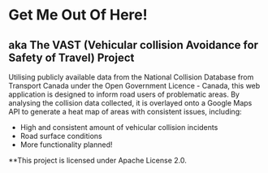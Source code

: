 # Get Me Out Of Here!
## aka The VAST (Vehicular collision Avoidance for Safety of Travel) Project
Utilising publicly available data from the National Collision Database from Transport Canada under the Open Government Licence - Canada, this web application is designed to inform road users of problematic areas. By analysing the collision data collected, it is overlayed onto a Google Maps API to generate a heat map of areas with consistent issues, including:

* High and consistent amount of vehicular collision incidents
* Road surface conditions
* More functionality planned!

**This project is licensed under Apache License 2.0.

